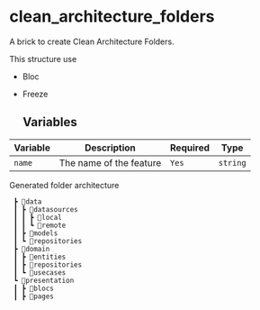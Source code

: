 # clean_architecture_folders

A brick to create Clean Architecture Folders.

This structure use
- Bloc
- Freeze

  ## Variables

| Variable | Description                | Required   | Type     |
| -------- | -------------------------- | ---------- | -------- |
| `name`   | The name of the feature           | `Yes`      | `string` |


Generated folder architecture
```
 ┣ 📂data
 ┃ ┣ 📂datasources
 ┃ ┃ ┣ 📂local
 ┃ ┃ ┗ 📂remote
 ┃ ┣ 📂models
 ┃ ┗ 📂repositories
 ┣ 📂domain
 ┃ ┣ 📂entities
 ┃ ┣ 📂repositories
 ┃ ┗ 📂usecases
 ┗ 📂presentation
 ┃ ┣ 📂blocs
 ┃ ┣ 📂pages
 ```
